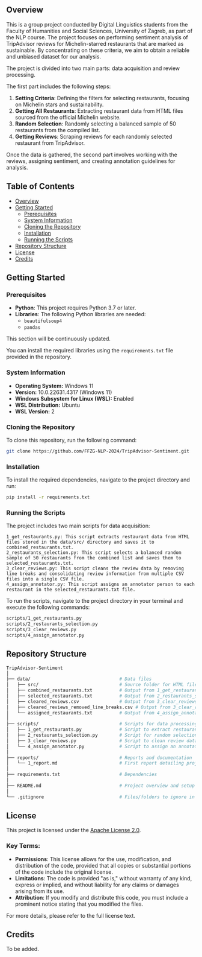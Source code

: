 ## Overview

This is a group project conducted by Digital Linguistics students from the Faculty of Humanities and Social Sciences, University of Zagreb, as part of the NLP course. The project focuses on performing sentiment analysis of TripAdvisor reviews for Michelin-starred restaurants that are marked as sustainable. By concentrating on these criteria, we aim to obtain a reliable and unbiased dataset for our analysis.

The project is divided into two main parts: data acquisition and review processing.

The first part includes the following steps:
1. **Setting Criteria**: Defining the filters for selecting restaurants, focusing on Michelin stars and sustainability.
2. **Getting All Restaurants**: Extracting restaurant data from HTML files sourced from the official Michelin website.
3. **Random Selection**: Randomly selecting a balanced sample of 50 restaurants from the compiled list.
4. **Getting Reviews**: Scraping reviews for each randomly selected restaurant from TripAdvisor.

Once the data is gathered, the second part involves working with the reviews, assigning sentiment, and creating annotation guidelines for analysis.

## Table of Contents
- [Overview](#overview)
- [Getting Started](#getting-started)
  - [Prerequisites](#prerequisites)
  - [System Information](#system-information)
  - [Cloning the Repository](#cloning-the-repository)
  - [Installation](#installation)
  - [Running the Scripts](#running-the-scripts)
- [Repository Structure](#repository-structure)
- [License](#license)
- [Credits](#credits)

## Getting Started

### Prerequisites
- **Python**: This project requires Python 3.7 or later.
- **Libraries**: The following Python libraries are needed:
  - `beautifulsoup4`
  - `pandas`

This section will be continuously updated.

You can install the required libraries using the `requirements.txt` file provided in the repository.

### System Information
- **Operating System:** Windows 11
- **Version:** 10.0.22631.4317 (Windows 11)
- **Windows Subsystem for Linux (WSL):** Enabled
- **WSL Distribution:** Ubuntu
- **WSL Version:** 2

### Cloning the Repository
To clone this repository, run the following command:

```bash
git clone https://github.com/FFZG-NLP-2024/TripAdvisor-Sentiment.git
```

### Installation
To install the required dependencies, navigate to the project directory and run:

```bash
pip install -r requirements.txt
```

### Running the Scripts

The project includes two main scripts for data acquisition:

    1_get_restaurants.py: This script extracts restaurant data from HTML files stored in the data/src/ directory and saves it to combined_restaurants.txt.
    2_restaurants_selection.py: This script selects a balanced random sample of 50 restaurants from the combined list and saves them to selected_restaurants.txt.
    3_clear_reviews.py: This script cleans the review data by removing line breaks and consolidating review information from multiple CSV files into a single CSV file.
    4_assign_annotator.py: This script assigns an annotator person to each restaurant in the selected_restaurants.txt file.

To run the scripts, navigate to the project directory in your terminal and execute the following commands:

```bash
scripts/1_get_restaurants.py
scripts/2_restaurants_selection.py
scripts/3_clear_reviews.py
scripts/4_assign_annotator.py
```

## Repository Structure

```bash
TripAdvisor-Sentiment
│
├── data/                                 # Data files
│   ├── src/                              # Source folder for HTML files
│   ├── combined_restaurants.txt          # Output from 1_get_restaurants.py
│   ├── selected_restaurants.txt          # Output from 2_restaurants_selection.py
│   ├── cleared_reviews.csv               # Output from 3_clear_reviews.py
│   ├── cleared_reviews_removed_line_breaks.csv # Output from 3_clear_reviews.py with removed line breaks
│   └── assigned_restaurants.txt          # Output from 4_assign_annotator.py
│
├── scripts/                              # Scripts for data processing
│   ├── 1_get_restaurants.py              # Script to extract restaurant data
│   ├── 2_restaurants_selection.py        # Script for random selection
│   ├── 3_clear_reviews.py                # Script to clean review data
│   └── 4_assign_annotator.py             # Script to assign an annotator person
│
├── reports/                              # Reports and documentation
│   └── 1_report.md                       # First report detailing project progress
│
├── requirements.txt                      # Dependencies
│
├── README.md                             # Project overview and setup instructions
│
└── .gitignore                            # Files/folders to ignore in version control
```

## License

This project is licensed under the [Apache License 2.0](http://www.apache.org/licenses/LICENSE-2.0).

### Key Terms:
- **Permissions**: This license allows for the use, modification, and distribution of the code, provided that all copies or substantial portions of the code include the original license.
- **Limitations**: The code is provided "as is," without warranty of any kind, express or implied, and without liability for any claims or damages arising from its use.
- **Attribution**: If you modify and distribute this code, you must include a prominent notice stating that you modified the files.

For more details, please refer to the full license text.

## Credits

To be added.
